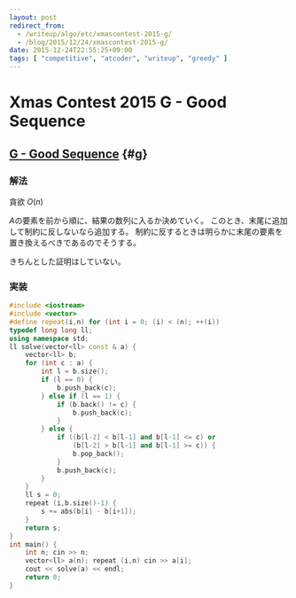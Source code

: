 ```yaml
---
layout: post
redirect_from:
  - /writeup/algo/etc/xmascontest-2015-g/
  - /blog/2015/12/24/xmascontest-2015-g/
date: 2015-12-24T22:55:25+09:00
tags: [ "competitive", "atcoder", "writeup", "greedy" ]
---
```


# Xmas Contest 2015 G - Good Sequence

## [G - Good Sequence](https://beta.atcoder.jp/contests/xmascontest2015/tasks/xmascontest2015_g) {#g}

### 解法

貪欲 $O(n)$

$A$の要素を前から順に、結果の数列に入るか決めていく。
このとき、末尾に追加して制約に反しないなら追加する。
制約に反するときは明らかに末尾の要素を置き換えるべきであるのでそうする。

きちんとした証明はしていない。

### 実装

``` c++
#include <iostream>
#include <vector>
#define repeat(i,n) for (int i = 0; (i) < (n); ++(i))
typedef long long ll;
using namespace std;
ll solve(vector<ll> const & a) {
    vector<ll> b;
    for (int c : a) {
        int l = b.size();
        if (l == 0) {
            b.push_back(c);
        } else if (l == 1) {
            if (b.back() != c) {
                b.push_back(c);
            }
        } else {
            if ((b[l-2] < b[l-1] and b[l-1] <= c) or
                (b[l-2] > b[l-1] and b[l-1] >= c)) {
                b.pop_back();
            }
            b.push_back(c);
        }
    }
    ll s = 0;
    repeat (i,b.size()-1) {
        s += abs(b[i] - b[i+1]);
    }
    return s;
}
int main() {
    int n; cin >> n;
    vector<ll> a(n); repeat (i,n) cin >> a[i];
    cout << solve(a) << endl;
    return 0;
}
```

